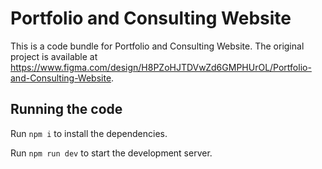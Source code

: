 
  # Portfolio and Consulting Website

  This is a code bundle for Portfolio and Consulting Website. The original project is available at https://www.figma.com/design/H8PZoHJTDVwZd6GMPHUrOL/Portfolio-and-Consulting-Website.

  ## Running the code

  Run `npm i` to install the dependencies.

  Run `npm run dev` to start the development server.
  